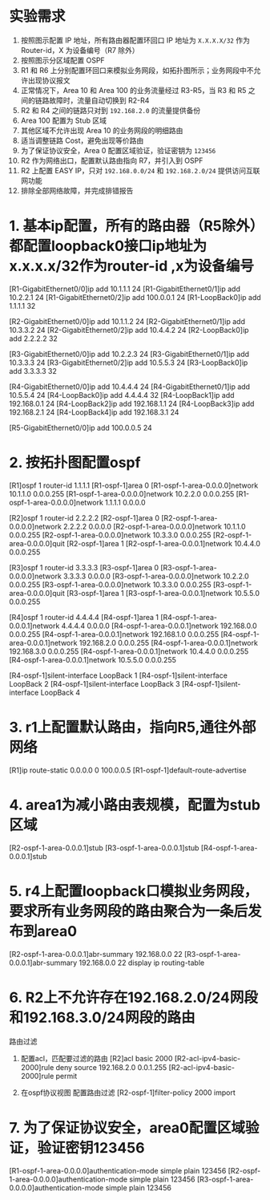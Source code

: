 # 实验需求

1. 按照图示配置 IP 地址，所有路由器配置环回口 IP 地址为 `X.X.X.X/32` 作为 Router-id，X 为设备编号（R7 除外）
2. 按照图示分区域配置 OSPF
3. R1 和 R6 上分别配置环回口来模拟业务网段，如拓扑图所示；业务网段中不允许出现协议报文
4. 正常情况下，Area 10 和 Area 100 的业务流量经过 R3-R5，当 R3 和 R5 之间的链路故障时，流量自动切换到 R2-R4
5. R2 和 R4 之间的链路只对到 `192.168.2.0` 的流量提供备份
6. Area 100 配置为 Stub 区域
7. 其他区域不允许出现 Area 10 的业务网段的明细路由
8. 适当调整链路 Cost，避免出现等价路由
9. 为了保证协议安全，Area 0 配置区域验证，验证密钥为 `123456`
10. R2 作为网络出口，配置默认路由指向 R7，并引入到 OSPF
11. R2 上配置 EASY IP，只对 `192.168.0.0/24` 和 `192.168.2.0/24` 提供访问互联网功能
12. 排除全部网络故障，并完成排错报告





# 1. 基本ip配置，所有的路由器（R5除外）都配置loopback0接口ip地址为x.x.x.x/32作为router-id ,x为设备编号

[R1-GigabitEthernet0/0]ip add 10.1.1.1 24
[R1-GigabitEthernet0/1]ip add 10.2.2.1 24
[R1-GigabitEthernet0/2]ip add 100.0.0.1 24
[R1-LoopBack0]ip add 1.1.1.1 32

[R2-GigabitEthernet0/0]ip add 10.1.1.2 24
[R2-GigabitEthernet0/1]ip add 10.3.3.2 24
[R2-GigabitEthernet0/2]ip add 10.4.4.2 24
[R2-LoopBack0]ip add 2.2.2.2 32

[R3-GigabitEthernet0/0]ip add 10.2.2.3 24
[R3-GigabitEthernet0/1]ip add 10.3.3.3 24
[R3-GigabitEthernet0/2]ip add 10.5.5.3 24
[R3-LoopBack0]ip add 3.3.3.3 32

[R4-GigabitEthernet0/0]ip add 10.4.4.4 24
[R4-GigabitEthernet0/1]ip add 10.5.5.4 24
[R4-LoopBack0]ip add 4.4.4.4 32
[R4-LoopBack1]ip add 192.168.0.1 24
[R4-LoopBack2]ip add 192.168.1.1 24
[R4-LoopBack3]ip add 192.168.2.1 24
[R4-LoopBack4]ip add 192.168.3.1 24

[R5-GigabitEthernet0/0]ip add 100.0.0.5 24

# 2. 按拓扑图配置ospf
[R1]ospf 1 router-id 1.1.1.1
[R1-ospf-1]area 0
[R1-ospf-1-area-0.0.0.0]network 10.1.1.0 0.0.0.255
[R1-ospf-1-area-0.0.0.0]network 10.2.2.0 0.0.0.255
[R1-ospf-1-area-0.0.0.0]network 1.1.1.1 0.0.0.0

[R2]ospf 1 router-id 2.2.2.2
[R2-ospf-1]area 0
[R2-ospf-1-area-0.0.0.0]network 2.2.2.2 0.0.0.0
[R2-ospf-1-area-0.0.0.0]network 10.1.1.0 0.0.0.255
[R2-ospf-1-area-0.0.0.0]network 10.3.3.0 0.0.0.255
[R2-ospf-1-area-0.0.0.0]quit
[R2-ospf-1]area 1
[R2-ospf-1-area-0.0.0.1]network 10.4.4.0 0.0.0.255

[R3]ospf 1 router-id 3.3.3.3
[R3-ospf-1]area 0
[R3-ospf-1-area-0.0.0.0]network 3.3.3.3 0.0.0.0
[R3-ospf-1-area-0.0.0.0]network 10.2.2.0 0.0.0.255
[R3-ospf-1-area-0.0.0.0]network 10.3.3.0 0.0.0.255
[R3-ospf-1-area-0.0.0.0]quit
[R3-ospf-1]area 1
[R3-ospf-1-area-0.0.0.1]network 10.5.5.0 0.0.0.255

[R4]ospf 1 router-id 4.4.4.4
[R4-ospf-1]area 1
[R4-ospf-1-area-0.0.0.1]network 4.4.4.4 0.0.0.0
[R4-ospf-1-area-0.0.0.1]network 192.168.0.0 0.0.0.255
[R4-ospf-1-area-0.0.0.1]network 192.168.1.0 0.0.0.255
[R4-ospf-1-area-0.0.0.1]network 192.168.2.0 0.0.0.255
[R4-ospf-1-area-0.0.0.1]network 192.168.3.0 0.0.0.255
[R4-ospf-1-area-0.0.0.1]network 10.4.4.0 0.0.0.255
[R4-ospf-1-area-0.0.0.1]network 10.5.5.0 0.0.0.255

[R4-ospf-1]silent-interface LoopBack 1
[R4-ospf-1]silent-interface LoopBack 2
[R4-ospf-1]silent-interface LoopBack 3
[R4-ospf-1]silent-interface LoopBack 4

# 3. r1上配置默认路由，指向R5,通往外部网络
[R1]ip route-static 0.0.0.0 0 100.0.0.5
[R1-ospf-1]default-route-advertise

# 4. area1为减小路由表规模，配置为stub区域
[R2-ospf-1-area-0.0.0.1]stub
[R3-ospf-1-area-0.0.0.1]stub
[R4-ospf-1-area-0.0.0.1]stub

# 5. r4上配置loopback口模拟业务网段，要求所有业务网段的路由聚合为一条后发布到area0
[R2-ospf-1-area-0.0.0.1]abr-summary 192.168.0.0 22
[R3-ospf-1-area-0.0.0.1]abr-summary 192.168.0.0 22
<R1>display ip routing-table

# 6. R2上不允许存在192.168.2.0/24网段和192.168.3.0/24网段的路由
路由过滤
 1. 配置acl，匹配要过滤的路由
[R2]acl basic 2000
[R2-acl-ipv4-basic-2000]rule deny source 192.168.2.0 0.0.1.255
[R2-acl-ipv4-basic-2000]rule permit

2. 在ospf协议视图 配置路由过滤
[R2-ospf-1]filter-policy 2000 import

# 7. 为了保证协议安全，area0配置区域验证，验证密钥123456
[R1-ospf-1-area-0.0.0.0]authentication-mode simple plain 123456
[R2-ospf-1-area-0.0.0.0]authentication-mode simple plain 123456
[R3-ospf-1-area-0.0.0.0]authentication-mode simple plain 123456
